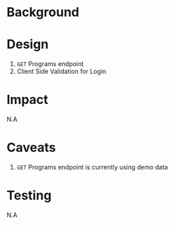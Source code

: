 <!-- Title format: (?/N) [Migration/Feature/Fix/POC][Short Summary][Jira Issue ID]
-->


# Background

<!-- Describe why this PR was needed -->



# Design

<!-- Describe what changes are made in this PR to meet the requirements, justify if necessary -->
1. `GET` Programs endpoint
2. Client Side Validation for Login

# Impact

<!-- Describe how the changes interact in the overall system, and how they might impact other components -->
N.A

# Caveats

<!-- Describe any special cases or restrictions to take note -->
1. `GET` Programs endpoint is currently using demo data

# Testing

<!-- Describe the test scenarios -->
N.A